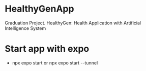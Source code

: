 # HealthyGenApp
Graduation  Project. HealthyGen: Health Application with Artificial Intelligence System

# Start app with expo
- npx expo start or npx expo start --tunnel
